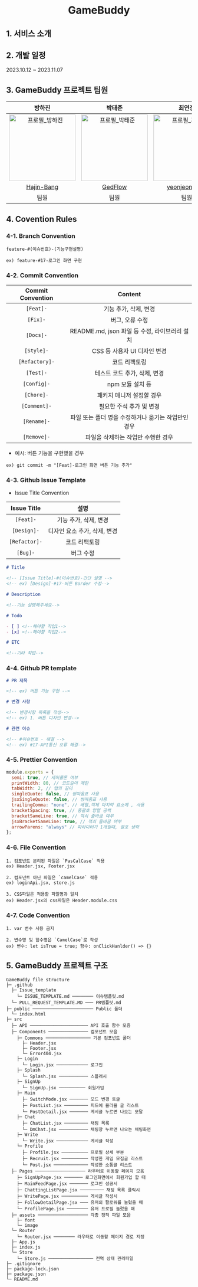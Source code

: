 <h1 align='center'><b>GameBuddy</b></h1>

## **1. 서비스 소개**

## **2. 개발 일정**

2023.10.12 ~ 2023.11.07

## **3. GameBuddy 프로젝트 팀원**

|                                              방하진                                               |                                              박태준                                               |                                              최연정                                              |                                              박준홍                                              |
| :-----------------------------------------------------------------------------------------------: | :-----------------------------------------------------------------------------------------------: | :----------------------------------------------------------------------------------------------: | :----------------------------------------------------------------------------------------------: |
| <img width="180" alt="프로필_방하진" src="https://avatars.githubusercontent.com/u/138538168?v=4"> | <img width="180" alt="프로필_박태준" src="https://avatars.githubusercontent.com/u/126474575?v=4"> | <img width="180" alt="프로필_최연정" src="https://avatars.githubusercontent.com/u/62794884?v=4"> | <img width="180" alt="프로필_박준홍" src="https://avatars.githubusercontent.com/u/80045006?v=4"> |
|                              [Hajin-Bang](https://github.com/D-Sup)                               |                              [GedFlow](https://github.com/jiwon6635)                              |                          [yeonjeonge-e](https://github.com/Eunnnnnnnn)                           |                               [JJamVa](https://github.com/JJamVa)                                |
|                                               팀원                                                |                                               팀원                                                |                                               팀원                                               |                                               백수                                               |

## **4. Covention Rules**

### **4-1. Branch Convention**

```
feature-#(이슈번호)-(기능구현설명)

ex) feature-#17-로그인 화면 구현
```

### **4-2. Commit Convention**

| Commit Convention |                       Content                       |
| :---------------: | :-------------------------------------------------: |
|     `[Feat]-`     |                기능 추가, 삭제, 변경                |
|     `[Fix]-`      |                   버그, 오류 수정                   |
|     `[Docs]-`     |    README.md, json 파일 등 수정, 라이브러리 설치    |
|    `[Style]-`     |            CSS 등 사용자 UI 디자인 변경             |
|  `[Refactory]-`   |                    코드 리팩토링                    |
|     `[Test]-`     |            테스트 코드 추가, 삭제, 변경             |
|    `[Config]-`    |                  npm 모듈 설치 등                   |
|    `[Chore]-`     |              패키지 매니저 설정할 경우              |
|   `[Comment]-`    |              필요한 주석 추가 및 변경               |
|    `[Rename]-`    | 파일 또는 폴더 명을 수정하거나 옮기는 작업만인 경우 |
|    `[Remove]-`    |         파일을 삭제하는 작업만 수행한 경우          |

- 예시: 버튼 기능을 구현했을 경우

```
ex) git commit -m "[Feat]-로그인 화면 버튼 기능 추가"
```

### **4-3. Github Issue Template**

- Issue Title Convention

|  Issue Title  |             설명             |
| :-----------: | :--------------------------: |
|   `[Feat]-`   |    기능 추가, 삭제, 변경     |
|  `[Design]-`  | 디자인 요소 추가, 삭제, 변경 |
| `[Refactor]-` |        코드 리팩토링         |
|   `[Bug]-`    |          버그 수정           |

```md
# Title

<!-- [Issue Title]-#(이슈번호)-간단 설명 -->
<!-- ex) [Design]-#17-버튼 Border 수정-->

# Description

<!--기능 설명해주세요-->

# Todo

- [ ] <!--해야할 작업1-->
- [x] <!--해야할 작업2-->

# ETC

<!--기타 작업-->
```

### **4-4. Github PR template**

```md
# PR 제목

<!-- ex) 버튼 기능 구현 -->

# 변경 사항

<!-- 변경사항 목록을 작성-->
<!-- ex) 1. 버튼 디자인 변경-->

# 관련 이슈

<!-- #이슈번호 - 해결 -->
<!-- ex) #17-API통신 오류 해결-->
```

### **4-5. Prettier Convention**

```jsx
module.exports = {
  semi: true, // 세미콜론 여부
  printWidth: 80, // 코드길이 제한
  tabWidth: 2, // 탭의 길이
  singleQuote: false, // 쌍따옴표 사용
  jsxSingleQuote: false, // 쌍따옴표 사용
  trailingComma: "none", // 배열,객체 마지막 요소에 , 사용
  bracketSpacing: true, // 중괄호 양옆 공백
  bracketSameLine: true, // 꺽쇠 줄바꿈 여부
  jsxBracketSameLine: true, // 꺽쇠 줄바꿈 여부
  arrowParens: "always" // 파라미터가 1개일때, 괄호 생략
};
```

### **4-6. File Convention**

```
1. 컴포넌트 분리된 파일은 `PasCalCase` 적용
ex) Header.jsx, Footer.jsx

2. 컴포넌트 아닌 파일은 `camelCase` 적용
ex) loginApi.jsx, store.js

3. CSS파일은 적용할 파일명과 일치
ex) Header.jsx의 css파일은 Header.module.css

```

### **4-7. Code Convention**

```
1. var 변수 사용 금지

2. 변수명 및 함수명은 `CamelCase`로 작성
ex) 변수: let isTrue = true; 함수: onClickHanlder() => {}

```

## **5. GameBuddy 프로젝트 구조**

```
GameBuddy file structure
├─ .github
  ├─ Issue_template
    └─ ISSUE_TEMPLATE.md ──────── 이슈템플릿.md
  └─ PULL_REQUEST_TEMPLATE.MD ─── PR템플릿.md
├─ public ─────────────────────── Public 폴더
  └─ index.html
├─ src
  ├─ API ────────────────────── API 호출 함수 모음
  ├─ Components ─────────────── 컴포넌트 모음
    ├─ Commons ───────────────── 기본 컴포넌트 폴더
      ├─ Header.jsx
      ├─ Footer.jsx
      └─ Error404.jsx
    ├─ Login
      └─ Login.jsx ──────────── 로그인
    ├─ Splash
      └─ Splash.jsx ─────────── 스플래시
    ├─ SignUp
      └─ SignUp.jsx ────────── 회원가입
    ├─ Main
      ├─ SwitchMode.jsx ─────── 모드 변경 토글
      ├─ PostList.jsx ───────── 피드에 올라올 글 리스트
      └─ PostDetail.jsx ─────── 게시글 누르면 나오는 모달
    ├─ Chat
      ├─ ChatList.jsx ───────── 채팅 목록
      └─ DmChat.jsx ─────────── 채팅창 누르면 나오는 채팅화면
    ├─ Write
      └─ Write.jsx ──────────── 게시글 작성
    └─ Profile
      ├─ Profile.jsx ────────── 프로필 상세 부분
      ├─ Recruit.jsx ────────── 작성한 게임 모집글 리스트
      └─ Post.jsx ───────────── 작성한 소통글 리스트
  ├─ Pages ─────────────────── 라우터로 이동할 페이지 모음
    ├─ SignUpPage.jsx ─────── 로그인화면에서 회원가입 할 때
    ├─ MainFeedPage.jsx ─────── 로그인 성공시
    ├─ ChattingListPage.jsx ───────── 채팅 목록 클릭시
    ├─ WritePage.jsx ────────── 게시글 작성시
    ├─ FollowDetailPage.jsx ─── 유저의 팔로워를 눌렀을 때
    └─ ProfilePage.jsx ──────── 유저 프로필 눌렀을 때
  ├─ assets ─────────────────── 각종 정적 파일 모음
    ├─ font
    └─ image
  └─ Router
    └─ Router.jsx ──────── 라우터로 이동할 페이지 경로 지정
  ├─ App.js
  ├─ index.js
  └─ Store
    └─ Store.js ───────────────── 전역 상태 관리파일
├─ .gitignore
├─ package-lock.json
├─ package.json
└─ README.md
```
